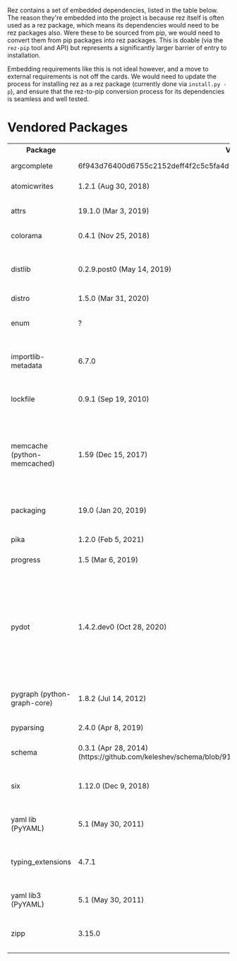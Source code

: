 
Rez contains a set of embedded dependencies, listed in the table below. The reason
they're embedded into the project is because rez itself is often used as a rez
package, which means its dependencies would need to be rez packages also. Were these
to be sourced from pip, we would need to convert them from pip packages into rez
packages. This is doable (via the `rez-pip` tool and API) but represents a
significantly larger barrier of entry to installation.

Embedding requirements like this is not ideal however, and a move to external
requirements is not off the cards. We would need to update the process for
installing rez as a rez package (currently done via `install.py -p`), and ensure
that the rez-to-pip conversion process for its dependencies is seamless and well
tested.


# Vendored Packages

<table>
<tr>
<th>Package</th>
<th>Version</th>
<th>License</th>
<th>Note</th>
</tr>

<!-- ######################################################### -->
<tr><td>
argcomplete
</td><td>
6f943d76400d6755c2152deff4f2c5c5fa4d9e7c (Jul 20, 2014)
</td><td>
Apache 2.0
</td><td>
https://github.com/kislyuk/argcomplete<br>
Our version is patched.
</td></tr>

<!-- ######################################################### -->
<tr><td>
atomicwrites
</td><td>
1.2.1 (Aug 30, 2018)
</td><td>
MIT
</td><td>
https://github.com/untitaker/python-atomicwrites
</td></tr>

<!-- ######################################################### -->
<tr><td>
attrs
</td><td>
19.1.0 (Mar 3, 2019)
</td><td>
MIT
</td><td>
https://github.com/python-attrs/attrs<br>
Added (July 2019) to enable the use of packaging lib that depends on it.
</td></tr>

<!-- ######################################################### -->
<tr><td>
colorama
</td><td>
0.4.1 (Nov 25, 2018)
</td><td>
BSD 3-Clause
</td><td>
https://github.com/tartley/colorama<br>
</td></tr>

<!-- ######################################################### -->
<tr><td>
distlib
</td><td>
0.2.9.post0 (May 14, 2019)
</td><td>
PYTHON SOFTWARE FOUNDATION LICENSE VERSION 2
</td><td>
https://bitbucket.org/pypa/distlib/src/master/<br>
Updated (June 2019) to enable wheel distribution based installations.
</td></tr>

<!-- ######################################################### -->
<tr><td>
distro
</td><td>
1.5.0 (Mar 31, 2020)
</td><td>
Apache 2.0
</td><td>
https://github.com/python-distro/distro
</td></tr>

<!-- ######################################################### -->
<tr><td>
enum
</td><td>
?
</td><td>
BSD
</td><td>
https://pypi.org/project/enum34/<br>
By looking at the code, it's probably enum34. If so, the latest version is
1.1.6 (May 15, 2016)
</td></tr>

<!-- ######################################################### -->
<tr><td>
importlib-metadata
</td><td>
6.7.0
</td><td>
Apache 2.0
</td><td>
https://pypi.org/project/importlib-metadata/<br>
Pinned to 6.7.0 to support Python 3.7. This dependency can be dropped once we drop support for Python 3.7.
</td></tr>

<!-- ######################################################### -->
<tr><td>
lockfile
</td><td>
0.9.1 (Sep 19, 2010)
</td><td>
MIT
</td><td>
https://github.com/openstack-archive/pylockfile<br>
Deprecated project, recommends upgrading to
https://github.com/harlowja/fasteners
</td></tr>

<!-- ######################################################### -->
<tr><td>
memcache (python-memcached)
</td><td>
1.59 (Dec 15, 2017)
</td><td>
PYTHON SOFTWARE FOUNDATION LICENSE VERSION 2
</td><td>
https://github.com/linsomniac/python-memcached<br>
We could try to move to a more maintained package like pymemcache from
pinterest. NOTE: A port to redis may be a better option, people are more
familiar with it and it already has a good python client that supports conn
pooling.
</td></tr>

<!-- ######################################################### -->
<tr><td>
packaging
</td><td>
19.0 (Jan 20, 2019)
</td><td>
Duel license, Apache 2.0, BSD 2-Clause
</td><td>
https://github.com/pypa/packaging<br>
Added (July 2019) to enable PEP440 compatible versions handling.
</td></tr>

<!-- ######################################################### -->
<tr><td>
pika
</td><td>
1.2.0 (Feb 5, 2021)
</td><td>
BSD 3-Clause
</td><td>
https://github.com/pika/pika
</td></tr>


<!-- ######################################################### -->
<tr><td>
progress
</td><td>
1.5 (Mar 6, 2019)
</td><td>
ISC
</td><td>
https://github.com/verigak/progress<br>
Upgraded from 1.2 to 1.5 as of Oct 16 2019
</td></tr>

<!-- ######################################################### -->
<tr><td>
pydot
</td><td>
1.4.2.dev0 (Oct 28, 2020)
</td><td>
MIT
</td><td>
https://github.com/pydot/pydot<br>

* Updated (July 2019) in order to update pyparsing lib which in turn is
required by the packaging library. Updated (Aug 2019) for py3.
* Updated (Nov 2020) for finding right dot executable on Windows + Anaconda,
see [pydot/pydot#205](https://github.com/pydot/pydot/issues/205) for detail.
Also, pydot has not bumping version for a long time, log down commit change
here: a10ced4 -> 03533f3
</td></tr>

<!-- ######################################################### -->
<tr><td>
pygraph (python-graph-core)
</td><td>
1.8.2 (Jul 14, 2012)
</td><td>
MIT
</td><td>
https://github.com/pmatiello/python-graph<br>
No longer maintained, moved to https://github.com/Shoobx/python-graph
</td></tr>

<!-- ######################################################### -->
<tr><td>
pyparsing
</td><td>
2.4.0 (Apr 8, 2019)
</td><td>
MIT
</td><td>
https://github.com/pyparsing/pyparsing<br>
Updated (July 2019) along with pydot to allow for packaging lib to be used.
</td></tr>

<!-- ######################################################### -->
<tr><td>
schema
</td><td>
0.3.1 (Apr 28, 2014) (https://github.com/keleshev/schema/blob/916ba05e22b7b370b3586f97c40695e7b9e7fe33)
</td><td>
MIT
</td><td>
https://github.com/keleshev/schema<br>
Our version is patched.
</td></tr>

<!-- ######################################################### -->
<tr><td>
six
</td><td>
1.12.0 (Dec 9, 2018)
</td><td>
MIT
</td><td>
https://github.com/benjaminp/six<br>
Updated (July 2019) to coincide with packaging lib addition that depends on.
Also now required to support py2/3 interoperability.
</td></tr>

<!-- ######################################################### -->
<tr><td>
yaml lib (PyYAML)
</td><td>
5.1 (May 30, 2011)
</td><td>
MIT
</td><td>
https://github.com/yaml/pyyaml<br>
No changes but must maintain separate version between py2 and py3 for time being.
</td></tr>

<!-- ######################################################### -->
<tr><td>
typing_extensions
</td><td>
4.7.1
</td><td>
PYTHON SOFTWARE FOUNDATION LICENSE VERSION 2
</td><td>
https://pypi.org/project/zipp/<br>
Dependency for importlib-metadata. Can be dropped once we drop support for Python 3.7.
</td></tr>

<!-- ######################################################### -->
<tr><td>
yaml lib3 (PyYAML)
</td><td>
5.1 (May 30, 2011)
</td><td>
MIT
</td><td>
https://github.com/yaml/pyyaml<br>
No changes but must maintain separate version between py2 and py3 for time being.
</td></tr>

<!-- ######################################################### -->
<tr><td>
zipp
</td><td>
3.15.0
</td><td>
MIT
</td><td>
https://pypi.org/project/zipp/<br>
Dependency for importlib-metadata. Can be dropped once we drop support for Python 3.7.
</td></tr>

</table>
